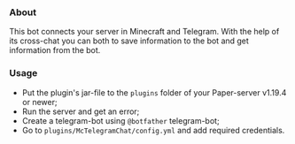 ### About
This bot connects your server in Minecraft and Telegram. With the help of its cross-chat you can both to save 
information to the bot and get information from the bot.

### Usage
- Put the plugin's jar-file to the ``plugins`` folder of your Paper-server v1.19.4 or newer;
- Run the server and get an error;
- Create a telegram-bot using ``@botfather`` telegram-bot;
- Go to ``plugins/McTelegramChat/config.yml`` and add required credentials.